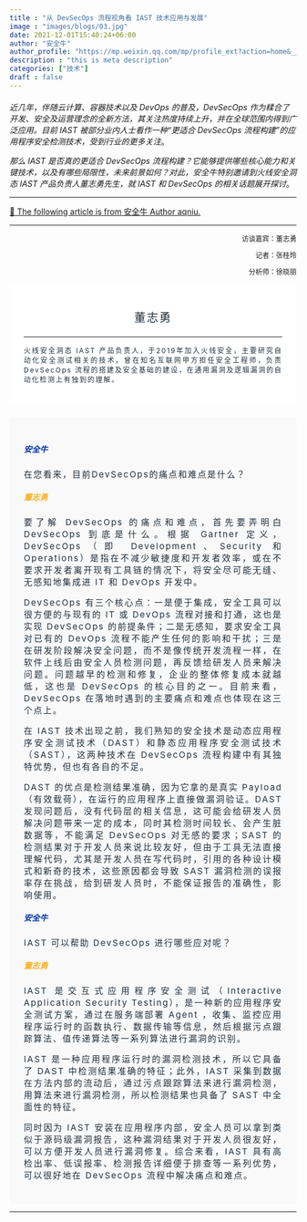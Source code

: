 ```yaml
---
title : "从 DevSecOps 流程视角看 IAST 技术应用与发展"
image : "images/blogs/03.jpg"
date: 2021-12-01T15:40:24+06:00
author: "安全牛"
author_profile: "https://mp.weixin.qq.com/mp/profile_ext?action=home&__biz=MjM5Njc3NjM4MA==&scene=161#wechat_redirect"
description : "this is meta description"
categories: ["技术"]
draft : false
---
```


####
_近几年，伴随云计算、容器技术以及 DevOps 的普及，DevSecOps 作为糅合了开发、安全及运营理念的全新方法，其关注热度持续上升，并在全球范围内得到广泛应用。目前 IAST 被部分业内人士看作一种“更适合 DevSecOps 流程构建”的应用程序安全检测技术，受到行业的更多关注_。

_那么 IAST 是否真的更适合 DevSecOps 流程构建？它能够提供哪些核心能力和关键技术，以及有哪些局限性，未来前景如何？对此，安全牛特别邀请到火线安全洞态 IAST 产品负责人董志勇先生，就 IAST 和 DevSecOps 的相关话题展开探讨_。

<hr>

<a href="https://mp.weixin.qq.com/mp/profile_ext?action=home&__biz=MjM5Njc3NjM4MA==&scene=161#wechat_redirect" target="_blank" title="安全牛公众号">🔗 The following article is from 安全牛 Author aqniu.</a>


<hr>

<p style="text-align:right; font-size: 12px">访谈嘉宾：董志勇
<p style="text-align:right; font-size: 12px">记者：张桂玲
<p style="text-align:right; font-size: 12px">分析师：徐晓丽



<div style="background-color:#FFFFFF;padding:25px;margin-bottom:5px;">
<p style="text-align:center; letter-spacing: 2px; color: #212F3C; font-size: 20px"> 董志勇
<hr>
<p style="text-align:justify; text-justify:inter-ideograph; letter-spacing: 2px; color: #212F3C; font-size: 12px">
  火线安全洞态 IAST 产品负责人，于2019年加入火线安全，主要研究自动化安全测试相关的技术。曾在知名互联网甲方担任安全工程师，负责 DevSecOps 流程的搭建及安全基础的建设，在通用漏洞及逻辑漏洞的自动化检测上有独到的理解。
</div>
<br>

<div style="background-color:#F9F9F9;padding:25px;margin-bottom:5px;">

##### __<p style="color: #002FA7;">安全牛</p>__
<p style="text-align:justify; text-justify:inter-ideograph; letter-spacing: 2px; color: #212F3C; font-size: 15px">
  在您看来，目前DevSecOps的痛点和难点是什么？

##### __<p style="color: #F8B229;">董志勇</p>__
<p style="text-align:justify; text-justify:inter-ideograph; letter-spacing: 2px; color: #212F3C; font-size: 15px">
  要了解 DevSecOps 的痛点和难点，首先要弄明白 DevSecOps 到底是什么。根据 Gartner 定义，DevSecOps（即 Development、Security 和 Operations）是指在不减少敏捷度和开发者效率，或在不要求开发者离开现有工具链的情况下，将安全尽可能无缝、无感知地集成进 IT 和 DevOps 开发中。
<p style="text-align:justify; text-justify:inter-ideograph; letter-spacing: 2px; color: #212F3C; font-size: 15px">  
  DevSecOps 有三个核心点：一是便于集成，安全工具可以很方便的与现有的 IT 或 DevOps 流程对接和打通，这也是实现 DevSecOps 的前提条件；二是无感知，要求安全工具对已有的 DevOps 流程不能产生任何的影响和干扰；三是在研发阶段解决安全问题，而不是像传统开发流程一样，在软件上线后由安全人员检测问题，再反馈给研发人员来解决问题。问题越早的检测和修复，企业的整体修复成本就越低，这也是 DevSecOps 的核心目的之一。目前来看，DevSecOps 在落地时遇到的主要痛点和难点也体现在这三个点上。
<p style="text-align:justify; text-justify:inter-ideograph; letter-spacing: 2px; color: #212F3C; font-size: 15px">
  在 IAST 技术出现之前，我们熟知的安全技术是动态应用程序安全测试技术（DAST）和静态应用程序安全测试技术（SAST），这两种技术在 DevSecOps 流程构建中有其独特优势，但也有各自的不足。
<p style="text-align:justify; text-justify:inter-ideograph; letter-spacing: 2px; color: #212F3C; font-size: 15px">
  DAST 的优点是检测结果准确，因为它拿的是真实 Payload（有效载荷），在运行的应用程序上直接做漏洞验证。DAST 发现问题后，没有代码层的相关信息，这可能会给研发人员解决问题带来一定的成本，同时其检测时间较长、会产生脏数据等，不能满足 DevSecOps 对无感的要求；SAST 的检测结果对于开发人员来说比较友好，但由于工具无法直接理解代码，尤其是开发人员在写代码时，引用的各种设计模式和新奇的技术，这些原因都会导致 SAST 漏洞检测的误报率存在挑战，给到研发人员时，不能保证报告的准确性，影响使用。


##### __<p style="color: #002FA7;">安全牛</p>__
<p style="text-align:justify; text-justify:inter-ideograph; letter-spacing: 2px; color: #212F3C; font-size: 15px">
  IAST 可以帮助 DevSecOps 进行哪些应对呢？

##### __<p style="color: #F8B229;">董志勇</p>__
<p style="text-align:justify; text-justify:inter-ideograph; letter-spacing: 2px; color: #212F3C; font-size: 15px">
  IAST 是交互式应用程序安全测试（Interactive Application Security Testing），是一种新的应用程序安全测试方案，通过在服务端部署 Agent ，收集、监控应用程序运行时的函数执行、数据传输等信息，然后根据污点跟踪算法、值传递算法等一系列算法进行漏洞的识别。
<p style="text-align:justify; text-justify:inter-ideograph; letter-spacing: 2px; color: #212F3C; font-size: 15px">
  IAST 是一种应用程序运行时的漏洞检测技术，所以它具备了 DAST 中检测结果准确的特征；此外，IAST 采集到数据在方法内部的流动后，通过污点跟踪算法来进行漏洞检测，用算法来进行漏洞检测，所以检测结果也具备了 SAST 中全面性的特征。
<p style="text-align:justify; text-justify:inter-ideograph; letter-spacing: 2px; color: #212F3C; font-size: 15px">
  同时因为 IAST 安装在应用程序内部，安全人员可以拿到类似于源码级漏洞报告，这种漏洞结果对于开发人员很友好，可以方便开发人员进行漏洞修复。综合来看，IAST 具有高检出率、低误报率、检测报告详细便于排查等一系列优势，可以很好地在 DevSecOps 流程中解决痛点和难点。
</div>
<hr>